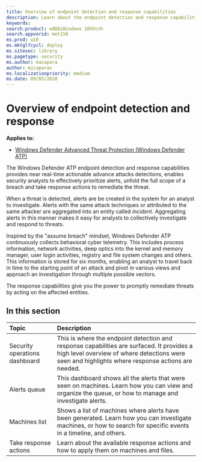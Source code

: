 ```yaml
---
title: Overview of endpoint detection and response capabilities
description: Learn about the endpoint detection and response capabilities in Windows Defender ATP
keywords: 
search.product: eADQiWindows 10XVcnh
search.appverid: met150
ms.prod: w10
ms.mktglfcycl: deploy
ms.sitesec: library
ms.pagetype: security
ms.author: macapara
author: mjcaparas
ms.localizationpriority: medium
ms.date: 09/03/2018
---
```


# Overview of endpoint detection and response 

**Applies to:**
- [Windows Defender Advanced Threat Protection (Windows Defender ATP)](https://wincom.blob.core.windows.net/documents/Windows10_Commercial_Comparison.pdf)


The Windows Defender ATP endpoint detection and response capabilities provides near real-time actionable advance attacks detections, enables security analysts to effectively prioritize alerts, unfold the full scope of a breach and take response actions to remediate the threat.


When a threat is detected, alerts are be created in the system for an analyst to investigate. Alerts with the same attack techniques or attributed to the same attacker are aggregated into an entity called _incident_. Aggregating alerts in this manner makes it easy for analysts to collectively investigate and respond to threats.

Inspired by the "assume breach" mindset, Windows Defender ATP continuously collects behavioral cyber telemetry. This includes process information, network activities, deep optics into the kernel and memory manager, user login activities, registry and file system changes and others. This information is stored for six months, enabling an analyst to travel back in time to the  starting point of an attack and pivot in various views and approach an investigation through multiple possible vectors. 

The response capabilities give you the power to promptly remediate threats by acting on the affected entities. 

## In this section

Topic | Description 
:---|:---
Security operations dashboard | This is where the endpoint detection and response capabilities are surfaced. It provides a high level overview of where detections were seen and highlights where response actions are needed. 
Alerts queue | This dashboard shows all the alerts that were seen on machines. Learn how you can view and organize the queue, or how to manage and investigate alerts.
Machines list | Shows a list of machines where alerts have been generated. Learn how you can investigate machines, or how to search for specific events in a timeline, and others.
Take response actions | Learn about the available response actions and how to apply them on machines and files.






